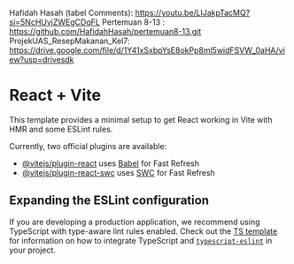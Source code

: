 Hafidah Hasah (tabel Comments): https://youtu.be/LlJakpTacMQ?si=5NcHUvjZWEgCDqFL
Pertemuan 8-13 : https://github.com/HafidahHasah/pertemuan8-13.git
ProjekUAS_ResepMakanan_Kel7: https://drive.google.com/file/d/1Y41xSxbpYsE8okPp8ml5widFSVW_0aHA/view?usp=drivesdk

# React + Vite

This template provides a minimal setup to get React working in Vite with HMR and some ESLint rules.

Currently, two official plugins are available:

- [@vitejs/plugin-react](https://github.com/vitejs/vite-plugin-react/blob/main/packages/plugin-react) uses [Babel](https://babeljs.io/) for Fast Refresh
- [@vitejs/plugin-react-swc](https://github.com/vitejs/vite-plugin-react/blob/main/packages/plugin-react-swc) uses [SWC](https://swc.rs/) for Fast Refresh

## Expanding the ESLint configuration

If you are developing a production application, we recommend using TypeScript with type-aware lint rules enabled. Check out the [TS template](https://github.com/vitejs/vite/tree/main/packages/create-vite/template-react-ts) for information on how to integrate TypeScript and [`typescript-eslint`](https://typescript-eslint.io) in your project.
